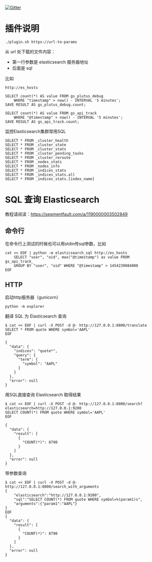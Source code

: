 [![Gitter](https://badges.gitter.im/taowen/es-monitor.svg)](https://gitter.im/taowen/es-monitor?utm_source=badge&utm_medium=badge&utm_campaign=pr-badge)

# 插件说明

```
./plugin.sh https://url-to-params
```

从 url 处下载的文件内容：

* 第一行参数是 elasticsearch 服务器地址
* 后面是 sql

比如

```
http://es_hosts

SELECT count(*) AS value FROM gs_plutus_debug
    WHERE "timestamp" > now() - INTERVAL '5 minutes';
SAVE RESULT AS gs_plutus_debug.count;

SELECT count(*) AS value FROM gs_api_track
    WHERE "@timestamp" > now() - INTERVAL '5 minutes';
SAVE RESULT AS gs_api_track.count;
```

监控Elasticsearch集群常用SQL
```
SELECT * FROM _cluster_health
SELECT * FROM _cluster_state
SELECT * FROM _cluster_stats
SELECT * FROM _cluster_pending_tasks
SELECT * FROM _cluster_reroute
SELECT * FROM _nodes_stats
SELECT * FROM _nodes_info
SELECT * FROM _indices_stats
SELECT * FROM _indices_stats.all
SELECT * FROM _indices_stats.[index_name]
```

# SQL 查询 Elasticsearch

教程请阅读：https://segmentfault.com/a/1190000003502849

## 命令行

在命令行上测试的时候也可以用stdin传sql参数，比如

```
cat << EOF | python -m elasticsearch_sql http://es_hosts
    SELECT "user", "oid", max("@timestamp") as value FROM gs_api_track_
    GROUP BY "user", "oid" WHERE "@timestamp" > 1454239084000
EOF
```

## HTTP

启动http服务器（gunicorn）
```
python -m explorer
```
翻译 SQL 为 Elasticsearch 查询
```
$ cat << EOF | curl -X POST -d @- http://127.0.0.1:8000/translate
SELECT * FROM quote WHERE symbol='AAPL'
EOF

{
  "data": {
    "indices": "quote*",
    "query": {
      "term": {
        "symbol": "AAPL"
      }
    }
  },
  "error": null
}
```

用SQL直接查询 Elasticsearch 取得结果
```
$ cat << EOF | curl -X POST -d @- http://127.0.0.1:8000/search?elasticsearch=http://127.0.0.1:9200
SELECT COUNT(*) FROM quote WHERE symbol='AAPL'
EOF

{
  "data": {
    "result": [
      {
        "COUNT(*)": 8790
      }
    ]
  },
  "error": null
}
```

带参数查询
```
$ cat << EOF | curl -X POST -d @- http://127.0.0.1:8000/search_with_arguments
{
    "elasticsearch":"http://127.0.0.1:9200",
    "sql":"SELECT COUNT(*) FROM quote WHERE symbol=%(param1)s",
    "arguments":{"param1":"AAPL"}
}
EOF
{
  "data": {
    "result": [
      {
        "COUNT(*)": 8790
      }
    ]
  },
  "error": null
}
```